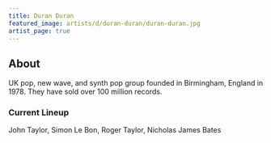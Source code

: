 ```yaml
---
title: Duran Duran
featured_image: artists/d/duran-duran/duran-duran.jpg
artist_page: true
---
```

## About

UK pop, new wave, and synth pop group founded in Birmingham, England in 1978. They have sold over 100 million records.

### Current Lineup

John Taylor, Simon Le Bon, Roger Taylor, Nicholas James Bates

